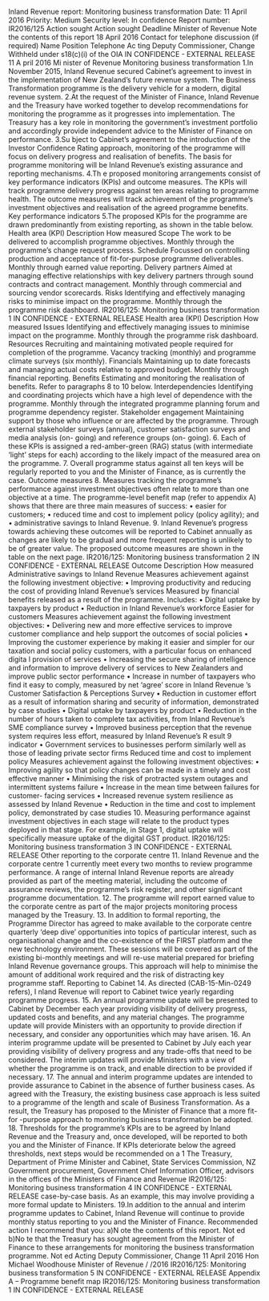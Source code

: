 Inland Revenue report: Monitoring business transformation Date: 11 April 2016 Priority: Medium Security level: In confidence Report number: IR2016/125 Action sought Action sought Deadline Minister of Revenue Note the contents of this report 18 April 2016 Contact for telephone discussion (if required) Name Position Telephone Ac ting Deputy Commissioner, Change Withheld under s18(c)(i) of the OIA IN CONFIDENCE - EXTERNAL RELEASE 11 A pril 2016 Mi nister of Revenue Monitoring business transformation 1.In November 2015, Inland Revenue secured Cabinet’s agreement to invest in the implementation of New Zealand’s future revenue system. The Business Transformation programme is the delivery vehicle for a modern, digital revenue system. 2.At the request of the Minister of Finance, Inland Revenue and the Treasury have worked together to develop recommendations for monitoring the programme as it progresses into implementation. The Treasury has a key role in monitoring the government’s investment portfolio and accordingly provide independent advice to the Minister of Finance on performance. 3.Su bject to Cabinet’s agreement to the introduction of the Investor Confidence Rating approach, monitoring of the programme will focus on delivery progress and realisation of benefits. The basis for programme monitoring will be Inland Revenue’s existing assurance and reporting mechanisms. 4.Th e proposed monitoring arrangements consist of key performance indicators (KPIs) and outcome measures. The KPIs will track programme delivery progress against ten areas relating to programme health. The outcome measures will track achievement of the programme’s investment objectives and realisation of the agreed programme benefits. Key performance indicators 5.The proposed KPIs for the programme are drawn predominantly from existing reporting, as shown in the table below. Health area (KPI) Description How measured Scope The work to be delivered to accomplish programme objectives. Monthly through the programme’s change request process. Schedule Focussed on controlling production and acceptance of fit-for-purpose programme deliverables. Monthly through earned value reporting. Delivery partners Aimed at managing effective relationships with key delivery partners through sound contracts and contract management. Monthly through commercial and sourcing vendor scorecards. Risks Identifying and effectively managing risks to minimise impact on the programme. Monthly through the programme risk dashboard. IR2016/125: Monitoring business transformation 1 IN CONFIDENCE - EXTERNAL RELEASE Health area (KPI) Description How measured Issues Identifying and effectively managing issues to minimise impact on the programme. Monthly through the programme risk dashboard. Resources Recruiting and maintaining motivated people required for completion of the programme. Vacancy tracking (monthly) and programme climate surveys (six monthly). Financials Maintaining up to date forecasts and managing actual costs relative to approved budget. Monthly through financial reporting. Benefits Estimating and monitoring the realisation of benefits. Refer to paragraphs 8 to 10 below. Interdependencies Identifying and coordinating projects which have a high level of dependence with the programme. Monthly through the integrated programme planning forum and programme dependency register. Stakeholder engagement Maintaining support by those who influence or are affected by the programme. Through external stakeholder surveys (annual), customer satisfaction surveys and media analysis (on- going) and reference groups (on- going). 6. Each of these KPIs is assigned a red-amber-green (RAG) status (with intermediate ‘light’ steps for each) according to the likely impact of the measured area on the programme. 7. Overall programme status against all ten keys will be regularly reported to you and the Minister of Finance, as is currently the case. Outcome measures 8. Measures tracking the programme’s performance against investment objectives often relate to more than one objective at a time. The programme-level benefit map (refer to appendix A) shows that there are three main measures of success: • easier for customers; • reduced time and cost to implement policy (policy agility); and • administrative savings to Inland Revenue. 9. Inland Revenue’s progress towards achieving these outcomes will be reported to Cabinet annually as changes are likely to be gradual and more frequent reporting is unlikely to be of greater value. The proposed outcome measures are shown in the table on the next page. IR2016/125: Monitoring business transformation 2 IN CONFIDENCE - EXTERNAL RELEASE Outcome Description How measured Administrative savings to Inland Revenue Measures achievement against the following investment objective: • Improving productivity and reducing the cost of providing Inland Revenue’s services Measured by financial benefits released as a result of the programme. Includes: • Digital uptake by taxpayers by product • Reduction in Inland Revenue’s workforce Easier for customers Measures achievement against the following investment objectives: • Delivering new and more effective services to improve customer compliance and help support the outcomes of social policies • Improving the customer experience by making it easier and simpler for our taxation and social policy customers, with a particular focus on enhanced digita l provision of services • Increasing the secure sharing of intelligence and information to improve delivery of services to New Zealanders and improve public sector performance • Increase in number of taxpayers who find it easy to comply, measured by net ‘agree’ score in Inland Revenue ’s Customer Satisfaction & Perceptions Survey • Reduction in customer effort as a result of information sharing and security of information, demonstrated by case studies • Digital uptake by taxpayers by product • Reduction in the number of hours taken to complete tax activities, from Inland Revenue’s SME compliance survey • Improved business perception that the revenue system requires less effort, measured by Inland Revenue’s R esult 9 indicator • Government services to businesses perform similarly well as those of leading private sector firms Reduced time and cost to implement policy Measures achievement against the following investment objectives: • Improving agility so that policy changes can be made in a timely and cost effective manner • Minimising the risk of protracted system outages and intermittent systems failure • Increase in the mean time between failures for customer- facing services • Increased revenue system resilience as assessed by Inland Revenue • Reduction in the time and cost to implement policy, demonstrated by case studies 10. Measuring performance against investment objectives in each stage will relate to the product types deployed in that stage. For example, in Stage 1, digital uptake will specifically measure uptake of the digital GST product. IR2016/125: Monitoring business transformation 3 IN CONFIDENCE - EXTERNAL RELEASE Other reporting to the corporate centre 11. Inland Revenue and the corporate centre 1 currently meet every two months to review programme performance. A range of internal Inland Revenue reports are already provided as part of the meeting material, including the outcome of assurance reviews, the programme’s risk register, and other significant programme documentation. 12. The programme will report earned value to the corporate centre as part of the major projects monitoring process managed by the Treasury. 13. In addition to formal reporting, the Programme Director has agreed to make available to the corporate centre quarterly ‘deep dive’ opportunities into topics of particular interest, such as organisational change and the co-existence of the FIRST platform and the new technology environment. These sessions will be covered as part of the existing bi-monthly meetings and will re-use material prepared for briefing Inland Revenue governance groups. This approach will help to minimise the amount of additional work required and the risk of distracting key programme staff. Reporting to Cabinet 14. As directed (CAB-15-Min-0249 refers), I nland Revenue will report to Cabinet twice yearly regarding programme progress. 15. An annual programme update will be presented to Cabinet by December each year providing visibility of delivery progress, updated costs and benefits, and any material changes. The programme update will provide Ministers with an opportunity to provide direction if necessary, and consider any opportunities which may have arisen. 16. An interim programme update will be presented to Cabinet by July each year providing visibility of delivery progress and any trade-offs that need to be considered. The interim updates will provide Ministers with a view of whether the programme is on track, and enable direction to be provided if necessary. 17. The annual and interim programme updates are intended to provide assurance to Cabinet in the absence of further business cases. As agreed with the Treasury, the existing business case approach is less suited to a programme of the length and scale of Business Transformation. As a result, the Treasury has proposed to the Minister of Finance that a more fit-for -purpose approach to monitoring business transformation be adopted. 18. Thresholds for the programme’s KPIs are to be agreed by Inland Revenue and the Treasury and, once developed, will be reported to both you and the Minister of Finance. If KPIs deteriorate below the agreed thresholds, next steps would be recommended on a 1 The Treasury, Department of Prime Minister and Cabinet, State Services Commission, NZ Government procurement, Government Chief Information Officer, advisors in the offices of the Ministers of Finance and Revenue IR2016/125: Monitoring business transformation 4 IN CONFIDENCE - EXTERNAL RELEASE case-by-case basis. As an example, this may involve providing a more formal update to Ministers. 19.In addition to the annual and interim programme updates to Cabinet, Inland Revenue will continue to provide monthly status reporting to you and the Minister of Finance. Recommended action I recommend that you: a)N ote the contents of this report. Not ed b)No te that the Treasury has sought agreement from the Minister of Finance to these arrangements for monitoring the business transformation programme. Not ed Acting Deputy Commissioner, Change 11 April 2016 Hon Michael Woodhouse Minister of Revenue / /2016 IR2016/125: Monitoring business transformation 5 IN CONFIDENCE - EXTERNAL RELEASE Appendix A – Programme benefit map IR2016/125: Monitoring business transformation 1 IN CONFIDENCE - EXTERNAL RELEASE